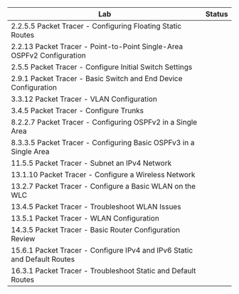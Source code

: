 | Lab                                                                      | Status |
| ------------------------------------------------------------------------ | ------ |
| 2.2.5.5 Packet Tracer - Configuring Floating Static Routes               |        |
| 2.2.13 Packet Tracer - Point-to-Point Single-Area OSPFv2 Configuration   |        |
| 2.5.5 Packet Tracer - Configure Initial Switch Settings                  |        |
| 2.9.1 Packet Tracer - Basic Switch and End Device Configuration          |        |
| 3.3.12 Packet Tracer - VLAN Configuration                                |        |
| 3.4.5 Packet Tracer - Configure Trunks                                   |        |
| 8.2.2.7 Packet Tracer - Configuring OSPFv2 in a Single Area              |        |
| 8.3.3.5 Packet Tracer - Configuring Basic OSPFv3 in a Single Area        |        |
| 11.5.5 Packet Tracer - Subnet an IPv4 Network                            |        |
| 13.1.10 Packet Tracer - Configure a Wireless Network                     |        |
| 13.2.7 Packet Tracer - Configure a Basic WLAN on the WLC                 |        |
| 13.4.5 Packet Tracer - Troubleshoot WLAN Issues                          |        |
| 13.5.1 Packet Tracer - WLAN Configuration                                |        |
| 14.3.5 Packet Tracer - Basic Router Configuration Review                 |        |
| 15.6.1 Packet Tracer - Configure IPv4 and IPv6 Static and Default Routes |        |
| 16.3.1 Packet Tracer - Troubleshoot Static and Default Routes            |        |
